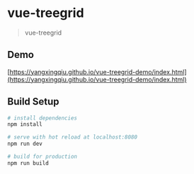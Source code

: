# vue-treegrid

> vue-treegrid

## Demo

[https://yangxingqiu.github.io/vue-treegrid-demo/index.html](https://yangxingqiu.github.io/vue-treegrid-demo/index.html)

## Build Setup

``` bash
# install dependencies
npm install

# serve with hot reload at localhost:8080
npm run dev

# build for production
npm run build


